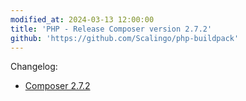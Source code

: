 ```yaml
---
modified_at: 2024-03-13 12:00:00
title: 'PHP - Release Composer version 2.7.2'
github: 'https://github.com/Scalingo/php-buildpack'
---
```


Changelog:

* [Composer 2.7.2](https://github.com/composer/composer/releases/tag/2.7.2)
